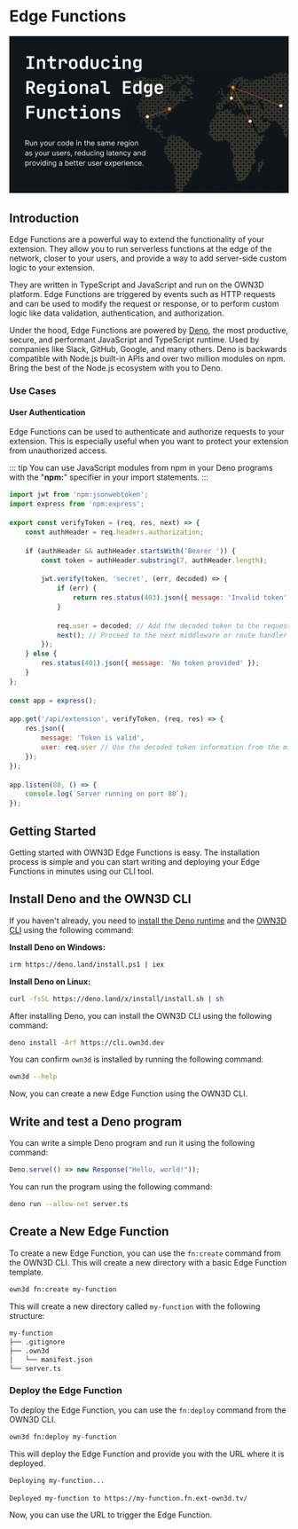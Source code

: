 # Edge Functions <Badge text="closed beta" type="warning"/>

![regional-edge-functions.png](..%2F..%2Fimages%2Fregional-edge-functions.png)
## Introduction

Edge Functions are a powerful way to extend the functionality of your extension. They allow you to run serverless
functions at the edge of the network, closer to your users, and provide a way to add server-side custom logic to your
extension.

They are written in TypeScript and JavaScript and run on the OWN3D platform. Edge Functions are triggered by events such
as HTTP requests and can be used to modify the request or response, or to perform custom logic like data validation,
authentication, and authorization.

Under the hood, Edge Functions are powered by [Deno](https://deno.land/), the most productive, secure, and performant
JavaScript and TypeScript runtime. Used by companies like Slack, GitHub, Google, and many others. Deno is backwards
compatible with Node.js built-in APIs and over two million modules on npm. Bring the best of the Node.js ecosystem with
you to Deno.

### Use Cases

#### User Authentication

Edge Functions can be used to authenticate and authorize requests to your extension. This is especially useful when you
want to protect your extension from unauthorized access.

::: tip
You can use JavaScript modules from npm in your Deno programs with the "**npm:**" specifier in your import statements.
:::

```js
import jwt from 'npm:jsonwebtoken';
import express from 'npm:express';

export const verifyToken = (req, res, next) => {
    const authHeader = req.headers.authorization;

    if (authHeader && authHeader.startsWith('Bearer ')) {
        const token = authHeader.substring(7, authHeader.length);

        jwt.verify(token, 'secret', (err, decoded) => {
            if (err) {
                return res.status(403).json({ message: 'Invalid token' });
            }

            req.user = decoded; // Add the decoded token to the request object
            next(); // Proceed to the next middleware or route handler
        });
    } else {
        res.status(401).json({ message: 'No token provided' });
    }
};

const app = express();

app.get('/api/extension', verifyToken, (req, res) => {
    res.json({
        message: 'Token is valid',
        user: req.user // Use the decoded token information from the middleware
    });
});

app.listen(80, () => {
    console.log(`Server running on port 80`);
});
```

## Getting Started

Getting started with OWN3D Edge Functions is easy. The installation process is simple and you can start writing and
deploying your Edge Functions in minutes using our CLI tool.

## Install Deno and the OWN3D CLI

If you haven't already, you need
to [install the Deno runtime](https://docs.deno.com/runtime/manual/getting_started/installation)
and the [OWN3D CLI](#) using the following command:

**Install Deno on Windows:**

```bash
irm https://deno.land/install.ps1 | iex
```

**Install Deno on Linux:**

```bash
curl -fsSL https://deno.land/x/install/install.sh | sh
```


After installing Deno, you can install the OWN3D CLI using the following command:

```bash
deno install -Arf https://cli.own3d.dev
```

You can confirm `own3d` is installed by running the following command:

```bash
own3d --help
```

Now, you can create a new Edge Function using the OWN3D CLI.

## Write and test a Deno program

You can write a simple Deno program and run it using the following command:

```typescript
Deno.serve(() => new Response("Hello, world!"));
```

You can run the program using the following command:

```bash
deno run --allow-net server.ts
```

## Create a New Edge Function

To create a new Edge Function, you can use the `fn:create` command from the OWN3D CLI. This will create a new directory
with a basic Edge Function template.

```bash
own3d fn:create my-function
```

This will create a new directory called `my-function` with the following structure:

```plaintext
my-function
├── .gitignore
├── .own3d
│   └── manifest.json
└── server.ts
```

### Deploy the Edge Function

To deploy the Edge Function, you can use the `fn:deploy` command from the OWN3D CLI.

```bash
own3d fn:deploy my-function
```

This will deploy the Edge Function and provide you with the URL where it is deployed.

```plaintext
Deploying my-function...

Deployed my-function to https://my-function.fn.ext-own3d.tv/
```

Now, you can use the URL to trigger the Edge Function.

